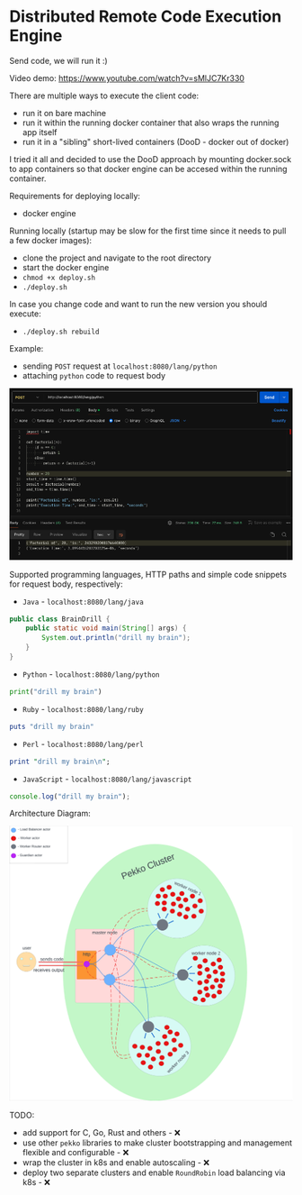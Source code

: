 # Distributed Remote Code Execution Engine

Send code, we will run it :)

Video demo: https://www.youtube.com/watch?v=sMlJC7Kr330

There are multiple ways to execute the client code:
- run it on bare machine
- run it within the running docker container that also wraps the running app itself
- run it in a "sibling" short-lived containers (DooD - docker out of docker)

I tried it all and decided to use the DooD approach by mounting docker.sock to app containers so that docker engine can be accesed within the running container.

Requirements for deploying locally:
- docker engine

Running locally (startup may be slow for the first time since it needs to pull a few docker images):
- clone the project and navigate to the root directory
- start the docker engine
- `chmod +x deploy.sh`
- `./deploy.sh`

In case you change code and want to run the new version you should execute:
- `./deploy.sh rebuild`

Example:
- sending `POST` request at `localhost:8080/lang/python`
- attaching `python` code to request body

![My Image](assets/python_example.png)

Supported programming languages, HTTP paths and simple code snippets for request body, respectively:
- `Java` - `localhost:8080/lang/java`
```java
public class BrainDrill {
    public static void main(String[] args) {
        System.out.println("drill my brain");
    }
}
```

- `Python` - `localhost:8080/lang/python`
```python
print("drill my brain") 
```

- `Ruby` - `localhost:8080/lang/ruby`
```ruby
puts "drill my brain" 
```

- `Perl` - `localhost:8080/lang/perl`
```perl
print "drill my brain\n"; 
```

- `JavaScript` - `localhost:8080/lang/javascript`
```javascript
console.log("drill my brain");
```

Architecture Diagram:

![My Image](assets/diagram.png)

TODO:
- add support for C, Go, Rust and others - ❌
- use other `pekko` libraries to make cluster bootstrapping and management flexible and configurable - ❌
- wrap the cluster in k8s and enable autoscaling - ❌
- deploy two separate clusters and enable `RoundRobin` load balancing via k8s - ❌
